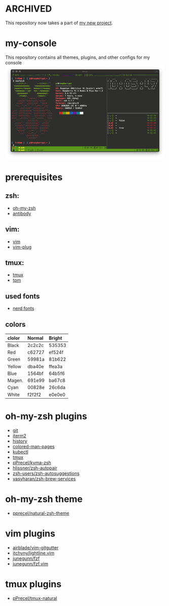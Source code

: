# ARCHIVED
This repository now takes a part of [my new project](https://github.com/pPrecel/dotfiles.fish).

# my-console
This repository contains all themes, plugins, and other configs for my console
![](my-console.png)
# prerequisites
## zsh:
* [oh-my-zsh](https://github.com/ohmyzsh/ohmyzsh)
* [antibody](https://getantibody.github.io/)

## vim:
* [vim](https://github.com/vim/vim) 
* [vim-plug](https://github.com/junegunn/vim-plug)

## tmux:
* [tmux](https://github.com/tmux/tmux)
* [tpm](https://github.com/tmux-plugins/tpm)

## used fonts
* [nerd fonts](https://github.com/ryanoasis/nerd-fonts)

## colors

| clolor | Normal | Bright |
|:------ |:------ |:------ |
| Black  | 2c2c2c | 535353 |
| Red    | c62727 | ef524f |
| Green  | 59981a | 81b622 |
| Yellow | dba40e | ffea3a |
| Blue   | 1564bf | 64b5f6 |
| Magen. | 691e99 | ba67c8 |
| Cyan   | 00828e | 26c6da |
| White  | f2f2f2 | e0e0e0 |

# oh-my-zsh plugins
* [git](https://github.com/ohmyzsh/ohmyzsh/tree/master/plugins/git)
* [iterm2](https://github.com/ohmyzsh/ohmyzsh/tree/master/plugins/iterm2)
* [history](https://github.com/ohmyzsh/ohmyzsh/tree/master/plugins/history)
* [colored-man-pages](https://github.com/ohmyzsh/ohmyzsh/tree/master/plugins/colored-man-pages)
* [kubectl](https://github.com/ohmyzsh/ohmyzsh/tree/master/plugins/kubectl)
* [tmux](https://github.com/ohmyzsh/ohmyzsh/tree/master/plugins/tmux)
* [pPrecel/kyma-zsh](https://github.com/pPrecel/kyma-zsh)
* [hlissner/zsh-autopair](https://github.com/hlissner/zsh-autopair)
* [zsh-users/zsh-autosuggestions](https://github.com/zsh-users/zsh-autosuggestions)
* [vasyharan/zsh-brew-services](https://github.com/vasyharan/zsh-brew-services)
# oh-my-zsh theme
* [pprecel/natural-zsh-theme](https://github.com/pPrecel/natural-zsh-theme)
# vim plugins
* [airblade/vim-gitgutter](https://github.com/airblade/vim-gitgutter)
* [itchyny/lightline.vim](https://github.com/itchyny/lightline.vim)
* [junegunn/fzf](https://github.com/junegunn/fzf)
* [junegunn/fzf.vim](https://github.com/junegunn/fzf.vim)

# tmux plugins
* [pPrecel/tmux-natural](https://github.com/pPrecel/tmux-natural)